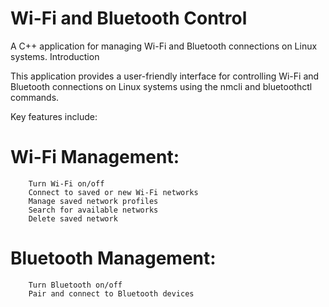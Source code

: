 # Wi-Fi and Bluetooth Control

A C++ application for managing Wi-Fi and Bluetooth connections on Linux systems.
Introduction

This application provides a user-friendly interface for controlling Wi-Fi and Bluetooth connections on Linux systems using the nmcli and bluetoothctl commands. 

 Key features include:

#   Wi-Fi Management:
        Turn Wi-Fi on/off
        Connect to saved or new Wi-Fi networks
        Manage saved network profiles
        Search for available networks
        Delete saved network
#    Bluetooth Management:
        Turn Bluetooth on/off
        Pair and connect to Bluetooth devices
